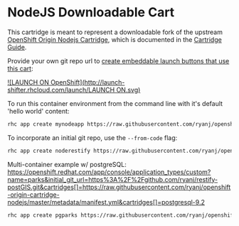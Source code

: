 # NodeJS Downloadable Cart
This cartridge is meant to represent a downloadable fork of the upstream [OpenShift Origin Nodejs Cartridge](https://github.com/openshift/origin-server/tree/master/cartridges/openshift-origin-cartridge-nodejs), which is documented in the [Cartridge Guide](http://openshift.github.io/documentation/oo_cartridge_guide.html#nodejs).

Provide your own git repo url to [create embeddable launch buttons that use this cart](http://launch-shifter.rhcloud.com/?cartridges[]=https://raw.githubusercontent.com/ryanj/openshift-origin-cartridge-nodejs/master/metadata/manifest.yml&initial_git_url=https://github.com/ryanj/restify-base.git&name=noderestify): 

[![LAUNCH ON OpenShift](http://launch-shifter.rhcloud.com/launch/LAUNCH ON.svg)](https://openshift.redhat.com/app/console/application_type/custom?cartridges[]=https://raw.githubusercontent.com/ryanj/openshift-origin-cartridge-nodejs/master/metadata/manifest.yml&initial_git_url=https://github.com/ryanj/restify-base.git&name=noderestify)

To run this container environment from the command line with it's default 'hello world' content:

```bash
rhc app create mynodeapp https://raw.githubusercontent.com/ryanj/openshift-origin-cartridge-nodejs/master/metadata/manifest.yml
```

To incorporate an initial git repo, use the `--from-code` flag:

```bash
rhc app create noderestify https://raw.githubusercontent.com/ryanj/openshift-origin-cartridge-nodejs/master/metadata/manifest.yml --from-code=http://github.com/ryanj/restify-base.git
```

Multi-container example w/ postgreSQL: https://openshift.redhat.com/app/console/application_types/custom?name=parks&initial_git_url=https%3A%2F%2Fgithub.com/ryanj/restify-postGIS.git&cartridges[]=https://raw.githubusercontent.com/ryanj/openshift-origin-cartridge-nodejs/master/metadata/manifest.yml&cartridges[]=postgresql-9.2

```bash
rhc app create pgparks https://raw.githubusercontent.com/ryanj/openshift-origin-cartridge-nodejs/master/metadata/manifest.yml postgresql-9.2 --from-code=http://github.com/ryanj/restify-postGIS.git
```
